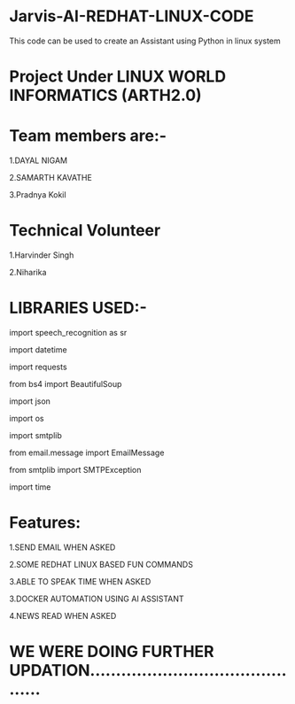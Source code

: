 # Jarvis-AI-REDHAT-LINUX-CODE
This code can be used to create an Assistant using Python in linux system

# Project Under LINUX WORLD INFORMATICS (ARTH2.0)

# Team members are:-

1.DAYAL NIGAM

2.SAMARTH KAVATHE

3.Pradnya Kokil

# Technical Volunteer

1.Harvinder Singh

2.Niharika

# LIBRARIES USED:-

import speech_recognition as sr 

import datetime

import requests

from bs4 import BeautifulSoup

import json

import os

import smtplib

from email.message import EmailMessage

from smtplib import SMTPException

import time

# Features:
1.SEND EMAIL WHEN ASKED

2.SOME REDHAT LINUX BASED FUN COMMANDS

3.ABLE TO SPEAK TIME WHEN ASKED

3.DOCKER AUTOMATION USING AI ASSISTANT

4.NEWS READ WHEN ASKED

# WE WERE DOING FURTHER UPDATION............................................
